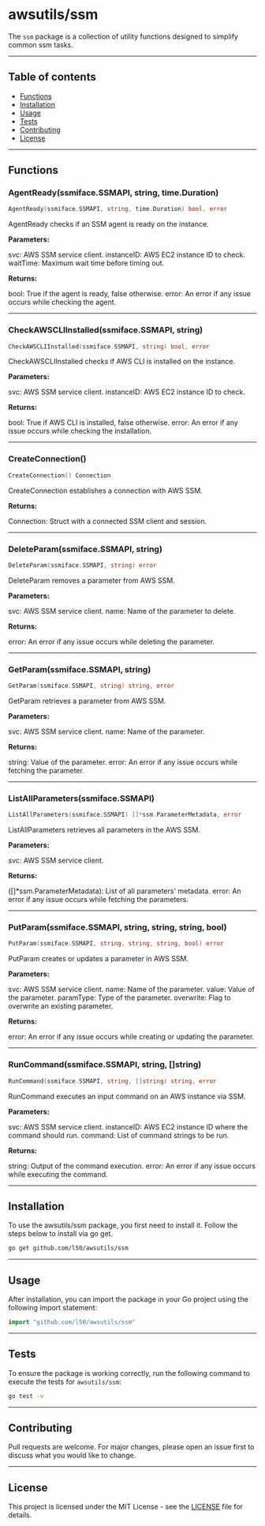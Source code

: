 # awsutils/ssm

The `ssm` package is a collection of utility functions
designed to simplify common ssm tasks.

---

## Table of contents

- [Functions](#functions)
- [Installation](#installation)
- [Usage](#usage)
- [Tests](#tests)
- [Contributing](#contributing)
- [License](#license)

---

## Functions

### AgentReady(ssmiface.SSMAPI, string, time.Duration)

```go
AgentReady(ssmiface.SSMAPI, string, time.Duration) bool, error
```

AgentReady checks if an SSM agent is ready on the instance.

**Parameters:**

svc: AWS SSM service client.
instanceID: AWS EC2 instance ID to check.
waitTime: Maximum wait time before timing out.

**Returns:**

bool: True if the agent is ready, false otherwise.
error: An error if any issue occurs while checking the agent.

---

### CheckAWSCLIInstalled(ssmiface.SSMAPI, string)

```go
CheckAWSCLIInstalled(ssmiface.SSMAPI, string) bool, error
```

CheckAWSCLIInstalled checks if AWS CLI is installed on the instance.

**Parameters:**

svc: AWS SSM service client.
instanceID: AWS EC2 instance ID to check.

**Returns:**

bool: True if AWS CLI is installed, false otherwise.
error: An error if any issue occurs while checking the installation.

---

### CreateConnection()

```go
CreateConnection() Connection
```

CreateConnection establishes a connection with AWS SSM.

**Returns:**

Connection: Struct with a connected SSM client and session.

---

### DeleteParam(ssmiface.SSMAPI, string)

```go
DeleteParam(ssmiface.SSMAPI, string) error
```

DeleteParam removes a parameter from AWS SSM.

**Parameters:**

svc: AWS SSM service client.
name: Name of the parameter to delete.

**Returns:**

error: An error if any issue occurs while deleting the parameter.

---

### GetParam(ssmiface.SSMAPI, string)

```go
GetParam(ssmiface.SSMAPI, string) string, error
```

GetParam retrieves a parameter from AWS SSM.

**Parameters:**

svc: AWS SSM service client.
name: Name of the parameter.

**Returns:**

string: Value of the parameter.
error: An error if any issue occurs while fetching the parameter.

---

### ListAllParameters(ssmiface.SSMAPI)

```go
ListAllParameters(ssmiface.SSMAPI) []*ssm.ParameterMetadata, error
```

ListAllParameters retrieves all parameters in the AWS SSM.

**Parameters:**

svc: AWS SSM service client.

**Returns:**

([]*ssm.ParameterMetadata): List of all parameters' metadata.
error: An error if any issue occurs while fetching the parameters.

---

### PutParam(ssmiface.SSMAPI, string, string, string, bool)

```go
PutParam(ssmiface.SSMAPI, string, string, string, bool) error
```

PutParam creates or updates a parameter in AWS SSM.

**Parameters:**

svc: AWS SSM service client.
name: Name of the parameter.
value: Value of the parameter.
paramType: Type of the parameter.
overwrite: Flag to overwrite an existing parameter.

**Returns:**

error: An error if any issue occurs while creating or updating the parameter.

---

### RunCommand(ssmiface.SSMAPI, string, []string)

```go
RunCommand(ssmiface.SSMAPI, string, []string) string, error
```

RunCommand executes an input command on an AWS instance via SSM.

**Parameters:**

svc: AWS SSM service client.
instanceID: AWS EC2 instance ID where the command should run.
command: List of command strings to be run.

**Returns:**

string: Output of the command execution.
error: An error if any issue occurs while executing the command.

---

## Installation

To use the awsutils/ssm package, you first need to install it.
Follow the steps below to install via go get.

```bash
go get github.com/l50/awsutils/ssm
```

---

## Usage

After installation, you can import the package in your Go project
using the following import statement:

```go
import "github.com/l50/awsutils/ssm"
```

---

## Tests

To ensure the package is working correctly, run the following
command to execute the tests for `awsutils/ssm`:

```bash
go test -v
```

---

## Contributing

Pull requests are welcome. For major changes,
please open an issue first to discuss what
you would like to change.

---

## License

This project is licensed under the MIT
License - see the [LICENSE](../LICENSE)
file for details.
